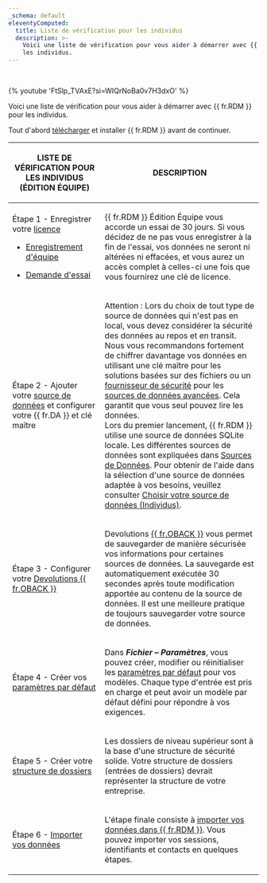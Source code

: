 ```yaml
---
_schema: default
eleventyComputed:
  title: Liste de vérification pour les individus
  description: >-
    Voici une liste de vérification pour vous aider à démarrer avec {{ fr.RDM }} pour
    les individus.
---
```

&nbsp;

{% youtube 'FtSlp_TVAxE?si=WIQrNoBa0v7H3dxO' %}

Voici une liste de vérification pour vous aider à démarrer avec {{ fr.RDM }} pour les individus.

Tout d'abord [télécharger](https://devolutions.net/remote-desktop-manager/home/download/) et installer {{ fr.RDM }} avant de continuer.

<table><thead><tr><th><p>LISTE DE VÉRIFICATION POUR LES INDIVIDUS (ÉDITION ÉQUIPE)</p></th><th><p>DESCRIPTION</p></th></tr></thead><tbody><tr><td><p>Étape 1 - Enregistrer votre <a href="https://www.youtube.com/watch?v=_FFSo_Bi3GY">licence</a> </p><ul><li><p><a href="/rdm/windows/installation/client/registration/team-edition/">Enregistrement d'équipe</a></p></li><li><p><a href="/rdm/windows/installation/client/registration/trial-request/">Demande d'essai</a></p></li></ul></td><td><p>{{ fr.RDM }} Édition Équipe vous accorde un essai de 30 jours. Si vous décidez de ne pas vous enregistrer à la fin de l'essai, vos données ne seront ni altérées ni effacées, et vous aurez un accès complet à celles-ci une fois que vous fournirez une clé de licence.</p></td></tr><tr><td><p>Étape 2 - Ajouter votre <a href="https://www.youtube.com/watch?v=R3VYxnOdjoE">source de données</a> et configurer votre {{ fr.DA }} et clé maître</p></td><td><p>Attention : Lors du choix de tout type de source de données qui n'est pas en local, vous devez considérer la sécurité des données au repos et en transit. Nous vous recommandons fortement de chiffrer davantage vos données en utilisant une clé maître pour les solutions basées sur des fichiers ou un <a href="/rdm/commands/administration/security/security-providers/">fournisseur de sécurité</a> pour les <a href="/rdm/windows/data-sources/data-sources-types/advanced-data-sources/">sources de données avancées</a>. Cela garantit que vous seul pouvez lire les données. <br /> Lors du premier lancement, {{ fr.RDM }} utilise une source de données SQLite locale. Les différentes sources de données sont expliquées dans <a href="/rdm/windows/data-sources/">Sources de Données</a>. Pour obtenir de l'aide dans la sélection d'une source de données adaptée à vos besoins, veuillez consulter <a href="/rdm/windows/getting-started/checklist-individuals/select-data-source-type/">Choisir votre source de données (Individus)</a>.</p></td></tr><tr><td><p>Étape 3 - Configurer votre <a href="https://www.youtube.com/watch?v=KegabQ0JmRw">Devolutions {{ fr.OBACK }}</a></p></td><td><p>Devolutions <a href="/cloud/overview/what-is-cloud/">{{ fr.OBACK }}</a> vous permet de sauvegarder de manière sécurisée vos informations pour certaines sources de données. La sauvegarde est automatiquement exécutée 30 secondes après toute modification apportée au contenu de la source de données. Il est une meilleure pratique de toujours sauvegarder votre source de données.</p></td></tr><tr><td><p>Étape 4 - Créer vos <a href="https://www.youtube.com/watch?v=4sib5cliffA">paramètres par défaut</a></p></td><td><p>Dans <em><strong>Fichier – Paramètres</strong></em>, vous pouvez créer, modifier ou réinitialiser les <a href="/rdm/windows/commands/file/templates/default-settings/">paramètres par défaut</a> pour vos modèles. Chaque type d'entrée est pris en charge et peut avoir un modèle par défaut défini pour répondre à vos exigences.</p></td></tr><tr><td><p>Étape 5 - Créer votre <a href="https://www.youtube.com/watch?v=2z2BlejRl4A">structure de dossiers</a></p></td><td><p>Les dossiers de niveau supérieur sont à la base d'une structure de sécurité solide. Votre structure de dossiers (entrées de dossiers) devrait représenter la structure de votre entreprise.</p></td></tr><tr><td><p>Étape 6 - <a href="https://www.youtube.com/watch?v=x4NLsBvF2tU">Importer vos données</a></p></td><td><p>L'étape finale consiste à <a href="/rdm/windows/commands/file/import/">importer vos données dans {{ fr.RDM }}</a>. Vous pouvez importer vos sessions, identifiants et contacts en quelques étapes.</p></td></tr></tbody></table>